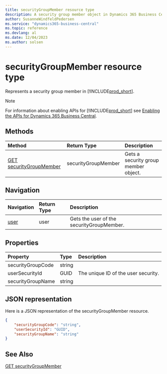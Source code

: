 ```yaml
---
title: securityGroupMember resource type
description: A security group member object in Dynamics 365 Business Central.
author: SusanneWindfeldPedersen
ms.service: "dynamics365-business-central"
ms.topic: reference
ms.devlang: al
ms.date: 12/04/2023
ms.author: solsen
---
```


# securityGroupMember resource type

<!-- START>DO_NOT_EDIT -->
<!-- IMPORTANT:Do not edit any of the content between here and the END>DO_NOT_EDIT. -->
Represents a security group member in [!INCLUDE[prod_short](../../includes/prod_short.md)].

> [!NOTE]
> For information about enabling APIs for [!INCLUDE[prod_short](../../includes/prod_short.md)] see [Enabling the APIs for Dynamics 365 Business Central](../../api-reference/v2.0/enabling-apis-for-dynamics-nav.md).

## Methods

| Method | Return Type|Description |
|:--------------------|:-----------|:-------------------------|
|[GET securityGroupMember](../api/dynamics_securitygroupmember_get.md)|securityGroupMember|Gets a security group member object.|


## Navigation

| Navigation |Return Type| Description |
|:----------|:----------|:-----------------|
|[user](dynamics_user.md)|user |Gets the user of the securityGroupMember.|

## Properties

| Property           | Type   |Description     |
|:-------------------|:-------|:---------------|
|securityGroupCode|string||
|userSecurityId|GUID|The unique ID of the user security.|
|securityGroupName|string||

## JSON representation

Here is a JSON representation of the securityGroupMember resource.


```json
{
    "securityGroupCode": "string",
    "userSecurityId": "GUID",
    "securityGroupName": "string"
}
```
<!-- IMPORTANT: END>DO_NOT_EDIT -->

## See Also
[GET securityGroupMember](../api/dynamics_securitygroupmember_get.md)
